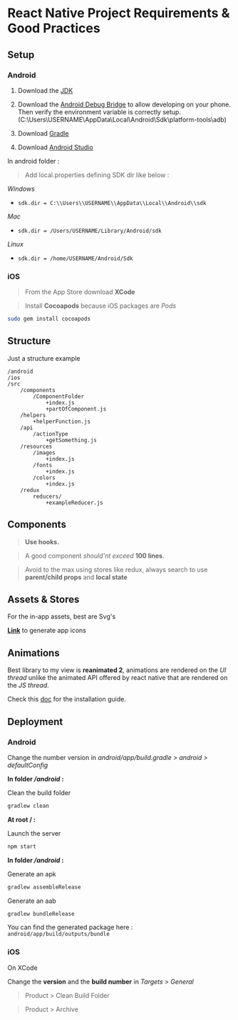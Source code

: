 # React Native Project Requirements & Good Practices

## Setup

### **Android**

1. Download the [JDK](https://www.oracle.com/fr/java/technologies/javase-downloads.html)

2. Download the [Android Debug Bridge](https://dl.google.com/android/repository/platform-tools-latest-windows.zip) to allow developing on your phone.
Then verify the environment variable is correctly setup. (C:\Users\USERNAME\AppData\Local\Android\Sdk\platform-tools\adb)
3. Download [Gradle](https://gradle.org/releases/)

4. Download [Android Studio](https://developer.android.com/studio?hl=fr&gclid=CjwKCAjw9aiIBhA1EiwAJ_GTSlx0znxjnVhBg2qjBCHcuzSeoKOXdCsz8vXwSmtzicmAL3DHy3HNWxoC3WYQAvD_BwE&gclsrc=aw.ds)

In android folder :
> Add local.properties defining SDK dir like below : 

*Windows*
- `sdk.dir = C:\\Users\\USERNAME\\AppData\\Local\\Android\\sdk`


*Mac*
- `sdk.dir = /Users/USERNAME/Library/Android/sdk`

*Linux*
- `sdk.dir = /home/USERNAME/Android/Sdk`

### **iOS**

> From the App Store download **XCode**

> Install **Cocoapods** because iOS packages are *Pods*

```bash
sudo gem install cocoapods
```

## Structure

Just a structure example

```
/android
/ios
/src
    /components
        /ComponentFolder
            +index.js
            +partOfComponent.js
    /helpers
        +helperFunction.js
    /api
        /actionType
            +getSomething.js
    /resources
        /images
            +index.js
        /fonts
            +index.js
        /colors
            +index.js
    /redux
        reducers/
            +exampleReducer.js
```


## Components

> **Use hooks.**

> A good component *should'nt exceed* **100 lines**.

> Avoid to the max using stores like redux, always search to use **parent/child props** and **local state**

## Assets & Stores

For the in-app assets, best are Svg's

**[Link](https://easyappicon.com/)** to generate app icons

## Animations

Best library to my view is **reanimated 2**, animations are rendered on the *UI thread* unlike the animated API offered by react native that are rendered on the *JS thread*.

Check this [doc](https://docs.swmansion.com/react-native-reanimated/docs/installation) for the installation guide.

## Deployment

### **Android**

Change the number version in *android/app/build.gradle > android > defaultConfig*

**In folder _/android_ :**

Clean the build folder
```bash
gradlew clean
```

**At root / :**

Launch the server
```bash
npm start
```

**In folder _/android_ :**

Generate an apk
```bash
gradlew assembleRelease
```
Generate an aab
```bash
gradlew bundleRelease
```

You can find the generated package here : `android/app/build/outputs/bundle`
### **iOS**
On XCode

Change the **version** and the **build number** in *Targets > General* 

> Product > Clean Build Folder

> Product > Archive
